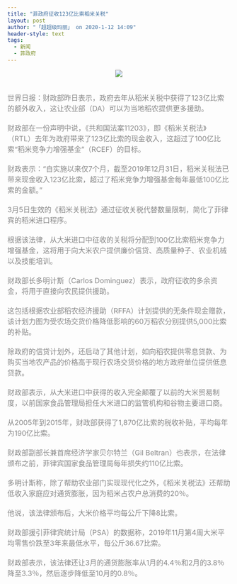 ```yaml
---
title: "菲政府征收123亿比索稻米关税"
layout: post
author: "「超超级玛丽」 on 2020-1-12 14:09"
header-style: text
tags:
  - 新闻
  - 菲政府
---
```


<head></head>
<body>
 <div align="center"> 
  <font style="color:rgb(135, 135, 135)"><font face="Tahoma, &amp;quot"><font style="font-size:16px"><img src="http://www.tovvt.com/data/attachment/forum/202001/12/122431ayvoj4899o6yzhz2.png.thumb.jpg" onload="thumbImg(this)"></font></font></font> 
 </div>
 <br> 
 <br> 
 <font color="#878787"><font face="Tahoma, &amp;quot"><font style="font-size:16px">世界日报：财政部昨日表示，政府去年从稻米关税中获得了123亿比索的额外收入，这让农业部（DA）可以为当地稻农提供更多援助。<br> <br> 财政部在一份声明中说，《共和国法案11203》，即《稻米关税法》（RTL）去年为政府带来了123亿比索的现金收入，这超过了100亿比索“稻米竞争力增强基金”（RCEF）的目标。<br> <br> 财政表示：“自实施以来仅7个月，截至2019年12月31日，稻米关税法已带来现金收入123亿比索，超过了稻米竞争力增强基金每年最低100亿比索的金额。”<br> <br> 3月5日生效的《稻米关税法》通过征收关税代替数量限制，简化了菲律宾的稻米进口程序。<br> <br> 根据该法律，从大米进口中征收的关税将分配到100亿比索稻米竞争力增强基金，这将用于向大米农户提供廉价信贷、高质量种子、农业机械以及技能培训。<br> <br> 财政部长多明计斯（Carlos Dominguez）表示，政府征收的多余资金，将用于直接向农民提供援助。<br> <br> 这包括根据农业部稻农经济援助（RFFA）计划提供的无条件现金赠款，该计划力图为受农场交货价格降低影响的60万稻农分别提供5,000比索的补贴。<br> <br> 除政府的信贷计划外，还启动了其他计划，如向稻农提供零息贷款、为购买当地农产品的价格高于现行农场交货价格的地方政府单位提供低息贷款。<br> <br> 财政部表示，从大米进口中获得的收入完全颠覆了以前的大米贸易制度，以前国家食品管理局担任大米进口的监管机构和谷物主要进口商。<br> <br> 从2005年到2015年，财政部获得了1,870亿比索的税收补贴，平均每年为190亿比索。<br> <br> 财政部副部长兼首席经济学家贝尔特兰（Gil Beltran）也表示，在法律颁布之前，菲律宾国家食品管理局每年损失约110亿比索。<br> <br> 多明计斯称，除了帮助农业部门实现现代化之外，《稻米关税法》还帮助低收入家庭应对通货膨胀，因为稻米占农户总消费的20％。<br> <br> 他说，该法律颁布后，大米价格平均每公斤下降8比索。<br> <br> 财政部援引菲律宾统计局（PSA）的数据称，2019年11月第4周大米平均零售价跌至3年来最低水平，每公斤36.67比索。<br> <br> 财政部表示，该法律还让3月的通货膨胀率从1月的4.4％和2月的3.8％降至3.3％，然后逐步降低至10月的0.8％。</font></font></font>
 <br>
</body>


